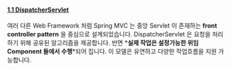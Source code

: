 #### [1.1 DispatcherServlet](https://docs.spring.io/spring/docs/current/spring-framework-reference/web.html#mvc-servlet)

여러 다른 Web Framework 처럼 Spring MVC 는 중앙 Servlet 이 존재하는 __front controller pattern__ 을 중심으로 설계되었습니다.
DispatcherServlet 은 요청을 처리하기 위해 공유된 알고리즘을 제공합니다. 반면 *__실제 작업은 설정가능한 위임 Component 들에서 수행__*되어 집니다.
이 모델은 유연하고 다양한 작업흐름을 지원 가능합니다.

 
